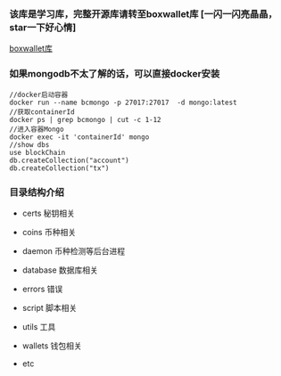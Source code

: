 ### 该库是学习库，完整开源库请转至boxwallet库 [一闪一闪亮晶晶，star一下好心情]
[boxwallet库](https://github.com/Rennbon/boxwallet)


### 如果mongodb不太了解的话，可以直接docker安装	
```	
//docker启动容器	
docker run --name bcmongo -p 27017:27017  -d mongo:latest 	
//获取containerId	
docker ps | grep bcmongo | cut -c 1-12	
//进入容器Mongo	
docker exec -it 'containerId' mongo	
//show dbs	
use blockChain	
db.createCollection("account")	
db.createCollection("tx")	
```	



 ### 目录结构介绍	
- certs  秘钥相关	
- coins  币种相关	
- daemon 币种检测等后台进程	
- database 数据库相关	
- errors 错误	
- script 脚本相关	
- utils 工具	
- wallets 钱包相关

- etc
